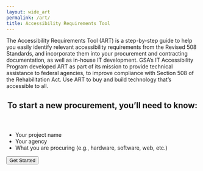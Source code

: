 ```yaml
---
layout: wide_art
permalink: /art/
title: Accessibility Requirements Tool
---
```

The Accessibility Requirements Tool (ART) is a step-by-step guide to help you easily identify relevant accessibility requirements from the Revised 508 Standards, and incorporate them into your procurement and contracting documentation, as well as in-house IT development. GSA’s IT Accessibility Program developed ART as part of its mission to provide technical assistance to federal agencies, to improve compliance with Section 508 of the Rehabilitation Act. Use ART to buy and build technology that’s accessible to all.
<div class="usa-card-group">
  <div class="tablet:grid-col-12 usa-card">
    <div class="usa-card__container">
      <header class="usa-card__header">
        <h2 class="usa-card__heading">To start a new procurement, you’ll need to know:</h2>
      </header>
      <div class="usa-card__body">
        <div class="mobile-lg:grid-col-8">
          <ul class="usa-list">
            <li>Your project name</li>
            <li>Your agency</li>
            <li>What you are procuring (e.g., hardware, software, web, etc.)</li>
          </ul>
        </div>
      </div>
      <div class="usa-card__footer">
        <button class="usa-button usa-button--accent-warm usa-focus">Get Started</button>
      </div>
    </div>
  </div>
</div>